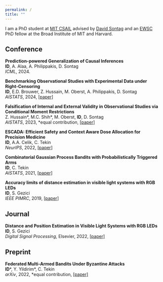 ```yaml
---
permalink: /
title: ""
---
```


I am a PhD student at [MIT CSAIL](https://www.csail.mit.edu) advised by [David Sontag](http://clinicalml.org) and an [EWSC](https://www.ericandwendyschmidtcenter.org) PhD fellow at the Broad Institute of MIT and Harvard.

## Conference

**Prediction-powered Generalization of Causal Inferences** \
**ID**, A. Alaa, A. Philippakis, D. Sontag \
*ICML*, 2024.

**Benchmarking Observational Studies with Experimental Data under Right-Censoring** \
**ID**, E.D. Brouwer, Z. Hussain, M. Oberst, A. Philippakis, D. Sontag \
*AISTATS*, 2024, [[paper]](https://arxiv.org/abs/2402.15137)

**Falsification of Internal and External Validity in Observational Studies via Conditional Moment Restrictions** \
Z. Hussain\*, M.C. Shih\*, M. Oberst, **ID**, D. Sontag \
*AISTATS*, 2023, \*equal contribution, [[paper]](https://proceedings.mlr.press/v206/hussain23a.html)

**ESCADA: Efficient Safety and Context Aware Dose Allocation for Precision Medicine** \
**ID**, A.A. Celik, C. Tekin \
*NeurIPS*, 2022, [[paper]](https://proceedings.neurips.cc/paper_files/paper/2022/hash/afddff15817993412489a7df483da7d9-Abstract-Conference.html)

**Combinatorial Gaussian Process Bandits with Probabilistically Triggered Arms** \
**ID**, C. Tekin \
*AISTATS*, 2021, [[paper]](https://proceedings.mlr.press/v130/demirel21a.html)

**Accuracy limits of distance estimation in visible light systems with RGB LEDs** \
**ID**, S. Gezici \
*IEEE PIMRC*, 2019, [[paper]](https://ieeexplore.ieee.org/abstract/document/8904457/)

## Journal

**Distance and Position Estimation in Visible Light Systems with RGB LEDs** \
**ID**, S. Gezici \
*Digital Signal Processing*, Elsevier, 2022, [[paper]](https://www.sciencedirect.com/science/article/abs/pii/S1051200422000409)

## Preprint

**Federated Multi-Armed Bandits Under Byzantine Attacks** \
**ID**\*, Y. Yildirim\*, C. Tekin \
*arXiv*, 2022, \*equal contribution, [[paper]](https://arxiv.org/abs/2205.04134)
